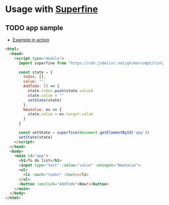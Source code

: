 # Usage with [Superfine](https://github.com/jorgebucaran/superfine)

## TODO app sample
 - [Example in action](../samples/superfine.html)

```html
<html>
  <head>
    <script type="module">
      import superfine from "https://cdn.jsdelivr.net/gh/marcodpt/tint/superfine.js"

      const state = {
        todos: [],
        value: "",
        AddTodo: () => {
          state.todos.push(state.value)
          state.value = ""
          setState(state)
        },
        NewValue: ev => {
          state.value = ev.target.value
        }
      }

      const setState = superfine(document.getElementById('app'))
      setState(state)
    </script>
  </head>
  <body>
    <main id="app">
      <h1>To do list</h1>
      <input type="text" :value="value" :oninput="NewValue">
      <ul>
        <li :each="todos" :text></li>
      </ul>
      <button :onclick="AddTodo">New!</button>
    </main>
  </body>
</html>
```
